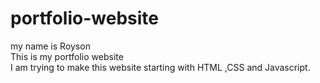 # portfolio-website
my name is Royson <br>
This is my portfolio website<br>
I am trying to make this website starting with HTML ,CSS and Javascript.
